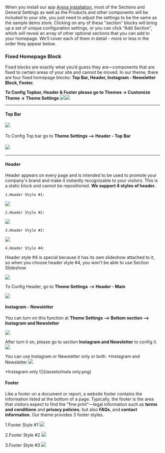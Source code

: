 When you install our app [Arena Installation](https://install.arenathemes.com/admin/install), most of the Sections and  General Settings as well as the Products and other components will be included to your site, you just need to adjust the settings to be the same as the sample demo store. Clicking on any of these "section" blocks will bring up a set of unique configuration settings, or you can click "Add Section", which will reveal an array of other optional sections that you can add to your homepage. We'll cover each of them in detail - more or less in the order they appear below.

### **Fixed Homepage Block**

Fixed blocks are exactly what you’d guess they are—components that are fixed to certain areas of your site and cannot be moved. In our theme, there are four fixed homepage blocks: **Top Bar, Header, Instagram - Newsletter Block, Footer.**

**To Config Topbar, Header & Footer please go to Themes -&gt; Customize Theme -&gt; Theme Settings**
![](/assets/theme-settings.png)![](/assets/fixed-blocks.png)

---

#### **Top Bar**
#### ![](/assets/topbar-header.jpg)

To Config Top bar go to **Theme Settings --&gt; Header - Top Bar**

#### ![](/assets/topbar.png)

---

#### **Header**
    
Header appears on every page and is intended to be used to promote your company's brand and make it instantly recognizable to your visitors. This is a static block and cannot be repositioned. **We support 4 styles of header.**

    1.Header Style #1:

![](/assets/header_01.jpg)

    2.Header Style #2:

![](/assets/header_02.jpg)

    3.Header Style #3:

![](/assets/header_03.jpg)

    4.Header Style #4:

Header style #4 is special because it has its own slideshow attached to it, so when you choose header style #4, you won't be able to use Section Slideshow.

![](/assets/header-04_01.jpg)


To Config Header, go to **Theme Settings --&gt; Header - Main**

![](/assets/header-settings.jpg)

#### Instagram - Newsletter

You can turn on this function at **Theme Settings --&gt; Bottom section --&gt; Instagram and Newsletter**

![](/assets/insta-newsletter.png)

After turn it on, please go to section **Instagram and Newsletter** to config it.
![](/assets/section-insta-news.png)

You can use Instagram or Newsletter only or both.
*Instagram and Newsletter
![](/assets/insta-wt-newsletter_02.jpg)
    
*Instagram only
![](/assets/insta only.png)

#### **Footer**

Like a footer on a document or report, a website footer contains the information listed at the bottom of a page. Typically, the footer is the area that visitors expect to find the "fine print"—legal information such as **terms and conditions** and **privacy policies**, but also **FAQs**, and **contact information**. Our theme provides 3 footer styles.

1.Footer Style #1
![](/assets/ft_1.png)

2.Footer Style #2
![](/assets/ft_2.jpg)

3.Footer Style #3
![](/assets/ft_3_02.jpg)
    





